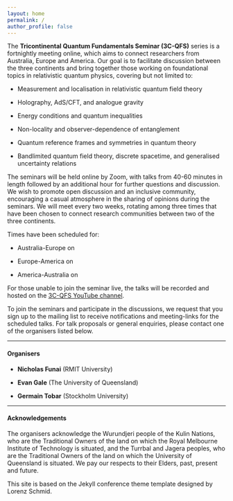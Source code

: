 ```yaml
---
layout: home
permalink: /
author_profile: false
---
```


<!-- <head>
	<!-- Load script to convert UTC time to local time
	<script src="assets/js/get_local_time.js"></script>
</head> -->

The **Tricontinental Quantum Fundamentals Seminar (3C-QFS)** series is a fortnightly meeting online, which aims to connect researchers from Australia, Europe and America. Our goal is to facilitate discussion between the three continents and bring together those working on foundational topics in relativistic quantum physics, covering but not limited to:

- Measurement and localisation in relativistic quantum field theory

- Holography, AdS/CFT, and analogue gravity

- Energy conditions and quantum inequalities

- Non-locality and observer-dependence of entanglement

- Quantum reference frames and symmetries in quantum theory

- Bandlimited quantum field theory, discrete spacetime, and generalised uncertainty relations

The seminars will be held online by Zoom, with talks from 40-60 minutes in length followed by an additional hour for further questions and discussion. We wish to promote open discussion and an inclusive community, encouraging a casual atmosphere in the sharing of opinions during the seminars. We will meet every two weeks, rotating among three times that have been chosen to connect research communities between two of the three continents.

Times have been scheduled for:

- Australia-Europe on <span id="utcTime1" data-datetime="2023-11-21T07:00:00Z"></span> <!-- Currently at 8:00 AM Stockholm time. Next year, we will push this time back to 10:00 AM. -->

- Europe-America on <span id="utcTime2" data-datetime="2023-11-23T14:00:00Z"></span>

- America-Australia on <span id="utcTime3" data-datetime="2023-11-23T23:00:00Z"></span>

For those unable to join the seminar live, the talks will be recorded and hosted on the <a href="https://www.youtube.com/@3cqfs" target="_blank">3C-QFS YouTube channel</a>.

To join the seminars and participate in the discussions, we request that you sign up to the mailing list to receive notifications and meeting-links for the scheduled talks. <!-- TODO: We should create and link to a mailing list here. We may also wish to get a seminar specific email rather than direct people to contact us directly. -->
For talk proposals or general enquiries, please contact one of the organisers listed below.

---

#### Organisers <!-- TODO: We should ideally have another organiser based in America. We should also have the organisers act as a convener, introducing the speaker before the talk. -->

- **Nicholas Funai** (RMIT University)

- **Evan Gale** (The University of Queensland)

- **Germain Tobar** (Stockholm University)

---

#### Acknowledgements

The organisers acknowledge the Wurundjeri people of the Kulin Nations, who are the Traditional Owners of the land on which the Royal Melbourne Institute of Technology is situated, and the Turrbal and Jagera peoples, who are the Traditional Owners of the land on which the University of Queensland is situated. We pay our respects to their Elders, past, present and future.

<!-- TODO: Commission artist for simple banner, logo and/or icon. Acknowledge here. -->

This site is based on the Jekyll conference theme template designed by Lorenz Schmid.